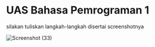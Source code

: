# UAS Bahasa Pemrograman 1

silakan tuliskan langkah-langkah disertai screenshotnya


![Screenshot (33)](https://user-images.githubusercontent.com/46512724/55853357-fc6b0f80-5b8a-11e9-91f4-23552d5ff713.png)

